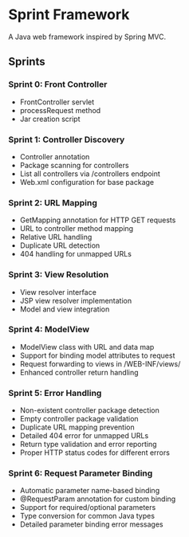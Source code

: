 # Sprint Framework

A Java web framework inspired by Spring MVC.

## Sprints

### Sprint 0: Front Controller
- FrontController servlet
- processRequest method
- Jar creation script

### Sprint 1: Controller Discovery
- Controller annotation
- Package scanning for controllers
- List all controllers via /controllers endpoint
- Web.xml configuration for base package

### Sprint 2: URL Mapping
- GetMapping annotation for HTTP GET requests
- URL to controller method mapping
- Relative URL handling
- Duplicate URL detection
- 404 handling for unmapped URLs

### Sprint 3: View Resolution
- View resolver interface
- JSP view resolver implementation
- Model and view integration

### Sprint 4: ModelView
- ModelView class with URL and data map
- Support for binding model attributes to request
- Request forwarding to views in /WEB-INF/views/
- Enhanced controller return handling

### Sprint 5: Error Handling
- Non-existent controller package detection
- Empty controller package validation
- Duplicate URL mapping prevention
- Detailed 404 error for unmapped URLs
- Return type validation and error reporting
- Proper HTTP status codes for different errors

### Sprint 6: Request Parameter Binding
- Automatic parameter name-based binding
- @RequestParam annotation for custom binding
- Support for required/optional parameters
- Type conversion for common Java types
- Detailed parameter binding error messages
